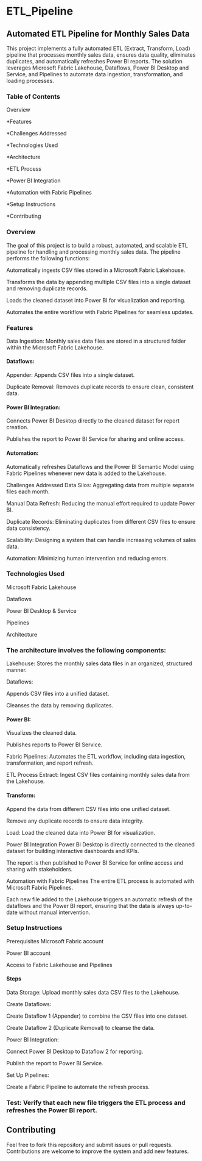 # ETL_Pipeline
## Automated ETL Pipeline for Monthly Sales Data
This project implements a fully automated ETL (Extract, Transform, Load) pipeline that processes monthly sales data, ensures data quality, eliminates duplicates, and automatically refreshes Power BI reports. The solution leverages Microsoft Fabric Lakehouse, Dataflows, Power BI Desktop and Service, and Pipelines to automate data ingestion, transformation, and loading processes.

### Table of Contents
Overview

*Features

*Challenges Addressed

*Technologies Used

*Architecture

*ETL Process

*Power BI Integration

*Automation with Fabric Pipelines

*Setup Instructions

*Contributing


### Overview
The goal of this project is to build a robust, automated, and scalable ETL pipeline for handling and processing monthly sales data. The pipeline performs the following functions:

Automatically ingests CSV files stored in a Microsoft Fabric Lakehouse.

Transforms the data by appending multiple CSV files into a single dataset and removing duplicate records.

Loads the cleaned dataset into Power BI for visualization and reporting.

Automates the entire workflow with Fabric Pipelines for seamless updates.

### Features
Data Ingestion: Monthly sales data files are stored in a structured folder within the Microsoft Fabric Lakehouse.

#### Dataflows:

Appender: Appends CSV files into a single dataset.

Duplicate Removal: Removes duplicate records to ensure clean, consistent data.

#### Power BI Integration:

Connects Power BI Desktop directly to the cleaned dataset for report creation.

Publishes the report to Power BI Service for sharing and online access.

#### Automation:

Automatically refreshes Dataflows and the Power BI Semantic Model using Fabric Pipelines whenever new data is added to the Lakehouse.

Challenges Addressed
Data Silos: Aggregating data from multiple separate files each month.

Manual Data Refresh: Reducing the manual effort required to update Power BI.

Duplicate Records: Eliminating duplicates from different CSV files to ensure data consistency.

Scalability: Designing a system that can handle increasing volumes of sales data.

Automation: Minimizing human intervention and reducing errors.

### Technologies Used
Microsoft Fabric Lakehouse

Dataflows

Power BI Desktop & Service

Pipelines

Architecture

### The architecture involves the following components:

Lakehouse: Stores the monthly sales data files in an organized, structured manner.

Dataflows:

Appends CSV files into a unified dataset.

Cleanses the data by removing duplicates.

#### Power BI:

Visualizes the cleaned data.

Publishes reports to Power BI Service.

Fabric Pipelines: Automates the ETL workflow, including data ingestion, transformation, and report refresh.

ETL Process
Extract: Ingest CSV files containing monthly sales data from the Lakehouse.

#### Transform:

Append the data from different CSV files into one unified dataset.

Remove any duplicate records to ensure data integrity.

Load: Load the cleaned data into Power BI for visualization.

Power BI Integration
Power BI Desktop is directly connected to the cleaned dataset for building interactive dashboards and KPIs.

The report is then published to Power BI Service for online access and sharing with stakeholders.

Automation with Fabric Pipelines
The entire ETL process is automated with Microsoft Fabric Pipelines.

Each new file added to the Lakehouse triggers an automatic refresh of the dataflows and the Power BI report, ensuring that the data is always up-to-date without manual intervention.

### Setup Instructions
Prerequisites
Microsoft Fabric account

Power BI account

Access to Fabric Lakehouse and Pipelines

#### Steps
Data Storage: Upload monthly sales data CSV files to the Lakehouse.

Create Dataflows:

Create Dataflow 1 (Appender) to combine the CSV files into one dataset.

Create Dataflow 2 (Duplicate Removal) to cleanse the data.

Power BI Integration:

Connect Power BI Desktop to Dataflow 2 for reporting.

Publish the report to Power BI Service.

Set Up Pipelines:

Create a Fabric Pipeline to automate the refresh process.

### Test: Verify that each new file triggers the ETL process and refreshes the Power BI report.

## Contributing
Feel free to fork this repository and submit issues or pull requests. Contributions are welcome to improve the system and add new features.
